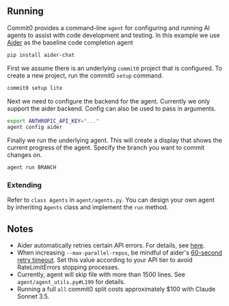 ## Running

Commit0 provides a command-line `agent` for configuring and
running AI agents to assist with code development and testing.
In this example we use [Aider](https://aider.chat/) as the
baseline code completion agent

```bash
pip install aider-chat
```

First we assume there is an underlying `commit0`
project that is configured. To create a new project,
run the commit0 `setup` command.

```bash
commit0 setup lite
```

Next we need to configure the backend for the agent.
Currently we only support the aider backend. Config
can also be used to pass in arguments.

```bash
export ANTHROPIC_API_KEY="..."
agent config aider
```

Finally we run the underlying agent. This will create a display
that shows the current progress of the agent. Specify the branch 
you want to commit changes on.

```bash
agent run BRANCH
```


### Extending
Refer to `class Agents` in `agent/agents.py`. You can design your own agent by inheriting `Agents` class and implement the `run` method.

## Notes


* Aider automatically retries certain API errors. For details, see [here](https://github.com/paul-gauthier/aider/blob/75e1d519da9b328b0eca8a73ee27278f1289eadb/aider/sendchat.py#L17).
* When increasing `--max-parallel-repos`, be mindful of aider's [60-second retry timeout](https://github.com/paul-gauthier/aider/blob/75e1d519da9b328b0eca8a73ee27278f1289eadb/aider/sendchat.py#L39). Set this value according to your API tier to avoid RateLimitErrors stopping processes.
* Currently, agent will skip file with more than 1500 lines. See `agent/agent_utils.py#L199` for details.
* Running a full `all` commit0 split costs approximately $100 with Claude Sonnet 3.5.
